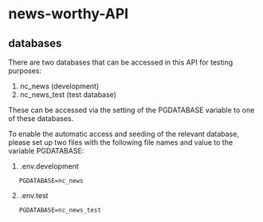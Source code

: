 # news-worthy-API

## databases

There are two databases that can be accessed in this API for testing purposes:

1. nc_news (development)
2. nc_news_test (test database)

These can be accessed via the setting of the PGDATABASE variable to one of these databases.

To enable the automatic access and seeding of the relevant database, please set up two files with the following file names and value to the variable PGDATABASE:

1. .env.development

```
   PGDATABASE=nc_news
```

2. .env.test

```
   PGDATABASE=nc_news_test
```
